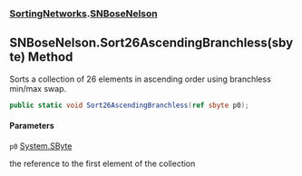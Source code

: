### [SortingNetworks](SortingNetworks.md 'SortingNetworks').[SNBoseNelson](SortingNetworks.SNBoseNelson.md 'SortingNetworks.SNBoseNelson')

## SNBoseNelson.Sort26AscendingBranchless(sbyte) Method

Sorts a collection of 26 elements in ascending order using branchless min/max swap.

```csharp
public static void Sort26AscendingBranchless(ref sbyte p0);
```
#### Parameters

<a name='SortingNetworks.SNBoseNelson.Sort26AscendingBranchless(sbyte).p0'></a>

`p0` [System.SByte](https://docs.microsoft.com/en-us/dotnet/api/System.SByte 'System.SByte')

the reference to the first element of the collection